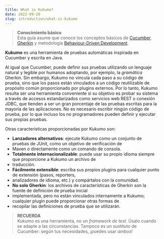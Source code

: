 ```yaml
---
title: What is Kukumo?
date: 2022-09-20
slug: introduction/what-is-kukumo
---
```



> **Conocimiento básico** <br />
> Esta guía asume que conoce los conceptos básicos de [Cucumber](https://cucumber.io/docs/guides/overview/), 
> [Gherkin](https://cucumber.io/docs/gherkin/) y metodología [Behaviour-Driven Development](https://cucumber.io/docs/bdd/).


**Kukumo** es una herramienta de pruebas automáticas inspirada en Cucumber y escrita en Java.

Al igual que Cucumber, puede definir sus pruebas utilizando un lenguaje natural y legible por humanos adoptando, por 
ejemplo, la *gramática* Gherkin. Sin embargo, Kukumo no vincula cada paso a su código de prueba, sino que los pasos 
están vinculados a un código reutilizable de propósito común proporcionado por plugins externos. Por lo tanto, Kukumo 
resulta ser una herramienta conveniente si su objetivo es probar su sistema a través de accesos estandarizados como 
servicios web REST o conexión JDBC, que tienden a ser un gran porcentaje de las pruebas escritas para la mayoría de las 
aplicaciones. No es necesario escribir ningún código de prueba, por lo que incluso los no programadores pueden definir y 
ejecutar sus propias pruebas.

Otras características proporcionadas por Kukumo son:

- **Lanzadores alternativos**: ejecute Kukumo como un conjunto de pruebas de JUnit, como un objetivo de verificación de 
- Maven o directamente como un comando de consola.
- **Totalmente internacionalizable**: puede usar su propio idioma siempre que proporcione a Kukumo un archivo de 
- traducción.
- **Fácilmente extensible**: escriba sus propios plugins para cualquier punto de extensión (pasos, reporters, 
- analizadores de idioma, etc.) y compártalos con la comunidad.
- **No solo Gherkin**: los archivos de características de Gherkin son la fuente de definición de prueba inicial 
- implementada, pero no están vinculados internamente a Kukumo; cualquier plugin puede proporcionar otras formas de 
- recopilar las definiciones de prueba que se utilizarán.


> **RECUERDA** <br />
> Kukumo es una herramienta, no un *framework de test*. Úsalo cuando se adapte a las circunstancias. Tampoco es un 
> sustituto de Cucumber: según tus necesidades, ¡puedes usar *ambos*! 
